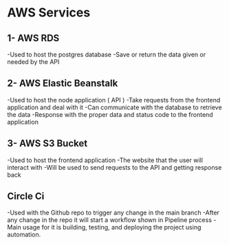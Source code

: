 # AWS Services

## 1- AWS RDS

-Used to host the postgres database
-Save or return the data given or needed by the API

## 2- AWS Elastic Beanstalk

-Used to host the node application ( API )
-Take requests from the frontend application and deal with it
-Can communicate with the database to retrieve the data
-Response with the proper data and status code to the frontend application

## 3- AWS S3 Bucket

-Used to host the frontend application
-The website that the user will interact with
-Will be used to send requests to the API and getting response back

## Circle Ci

-Used with the Github repo to trigger any change in the main branch
-After any change in the repo it will start a workflow shown in Pipeline process
-Main usage for it is building, testing, and deploying the project using automation.

